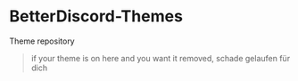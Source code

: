 # BetterDiscord-Themes
Theme repository

> if your theme is on here and you want it removed, schade gelaufen für dich
